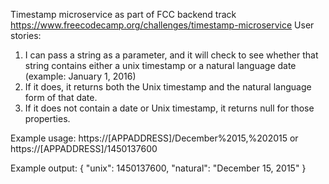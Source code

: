 Timestamp microservice as part of FCC backend track https://www.freecodecamp.org/challenges/timestamp-microservice
User stories:
1) I can pass a string as a parameter, and it will check to see whether that string contains either a unix timestamp or a natural language date (example: January 1, 2016)
2) If it does, it returns both the Unix timestamp and the natural language form of that date.
3) If it does not contain a date or Unix timestamp, it returns null for those properties.

Example usage:
https://[APPADDRESS]/December%2015,%202015
or 
https://[APPADDRESS]/1450137600

Example output:
{ "unix": 1450137600, "natural": "December 15, 2015" }
